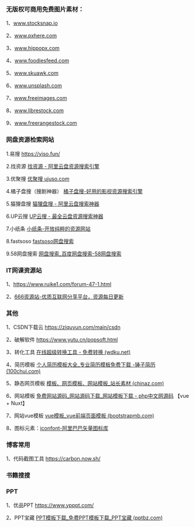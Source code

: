 ### 无版权可商用免费图片素材：

1、www.stocksnap.io 

2、www.pxhere.com 

3、www.hippopx.com 

4、www.foodiesfeed.com 

5、www.skuawk.com 

6、www.unsplash.com 

7、www.freeimages.com 

8、www.librestock.com 

9、www.freerangestock.com

### 网盘资源检索网站

1.易搜 https://yiso.fun/ 

2.找资源 [找资源 - 阿里云盘资源搜索引擎](https://zhaoziyuan.me/) 

3.优聚搜 [优聚搜 ujuso.com](https://jujuso.com/) 

4.橘子盘搜（搜剧神器） [橘子盘搜-好用的影视资源搜索引擎](https://www.nmme.cc/) 

5.猫狸盘搜 [猫狸盘搜 - 阿里云盘搜索神器](https://www.alipansou.com/) 

6.UP云搜 [UP云搜 - 最全云盘资源搜索神器](https://www.upyunso.com/) 

7.小纸条 [小纸条-开放纯粹的资源网站](https://u.gitcafe.net/)	 

8.fastsoso [fastsoso网盘搜索](https://www.fastsoso.cn/) 

9.58网盘搜索 [网盘搜索_百度网盘搜索-58网盘搜索](https://www.58wangpan.com/) 

### IT网课资源站

1、https://www.ruike1.com/forum-47-1.html 

2、[666资源站-优质互联网分享平台，资源每日更新](https://666java.com/)

### 其他

1、CSDN下载云 https://ziquyun.com/main/csdn

2、破解软件 https://www.yutu.cn/popsoft.html

3、转化工具 [在线超级转换工具 - 免费转换 (wdku.net)](https://www.wdku.net/)

4、简历模板 [个人简历模板大全_专业简历模板免费下载 -锤子简历 (100chui.com)](https://www.100chui.com/moban/)

5、静态网页模板 [模板、网页模板、网站模板_站长素材 (chinaz.com)](https://sc.chinaz.com/moban/)

6、网站模板 [免费网站源码_网站源码下载_网站模板下载 - php中文网源码](https://www.php.cn/xiazai/code)  【vue + Nuxt】

7、网站vue模板 [vue模板_vue前端页面模板 (bootstrapmb.com)](http://www.bootstrapmb.com/tag/vuemoban)

8、图标元素：[iconfont-阿里巴巴矢量图标库](https://www.iconfont.cn/)

### 博客常用

1、代码截图工具 https://carbon.now.sh/

### 书籍搜搜

### PPT

1、优品PPT https://www.ypppt.com/

2、PPT宝藏 [PPT模板下载_免费PPT模板下载_PPT宝藏 (pptbz.com)](http://www.pptbz.com/)




